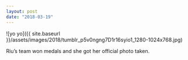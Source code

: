 ```yaml
---
layout: post
date: "2018-03-19"
---
```


![yo yo]({{ site.baseurl }}/assets/images/2018/tumblr_p5v0ngng7D1r16syio1_1280-1024x768.jpg)

Riu’s team won medals and she got her official photo taken.
